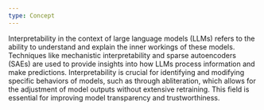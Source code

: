 ```yaml
---
type: Concept
---
```


Interpretability in the context of large language models (LLMs) refers to the ability to understand and explain the inner workings of these models. Techniques like mechanistic interpretability and sparse autoencoders (SAEs) are used to provide insights into how LLMs process information and make predictions. Interpretability is crucial for identifying and modifying specific behaviors of models, such as through abliteration, which allows for the adjustment of model outputs without extensive retraining. This field is essential for improving model transparency and trustworthiness.
